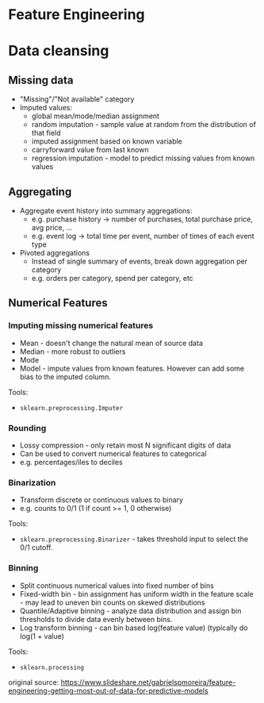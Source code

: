 # Feature Engineering

# Data cleansing

## Missing data

* "Missing"/"Not available" category
* Imputed values:
  * global mean/mode/median assignment
  * random imputation - sample value at random from the distribution of that field
  * imputed assignment based on known variable
  * carryforward value from last known
  * regression imputation - model to predict missing values from known values

## Aggregating

* Aggregate event history into summary aggregations:
  * e.g. purchase history -> number of purchases, total purchase price, avg price, ...
  * e.g. event log -> total time per event, number of times of each event type
* Pivoted aggregations
  * Instead of single summary of events, break down aggregation per category
  * e.g. orders per category, spend per category, etc

## Numerical Features

### Imputing missing numerical features

* Mean - doesn't change the natural mean of source data
* Median - more robust to outliers
* Mode
* Model - impute values from known features. However can add some bias to the imputed column.

Tools:
* `sklearn.preprocessing.Imputer`

### Rounding

* Lossy compression - only retain most N significant digits of data
* Can be used to convert numerical features to categorical
 * e.g. percentages/iles to deciles

### Binarization

* Transform discrete or continuous values to binary
 * e.g. counts to 0/1 (1 if count >= 1, 0 otherwise)
 
Tools:
* `sklearn.preprocessing.Binarizer` - takes threshold input to select the 0/1 cutoff.

### Binning

* Split continuous numerical values into fixed number of bins
 * Fixed-width bin - bin assignment has uniform width in the feature scale - may lead to uneven bin counts on skewed distributions
 * Quantile/Adaptive binning - analyze data distribution and assign bin thresholds to divide data evenly between bins.
 * Log transform binning - can bin based log(feature value) (typically do log(1 + value)
 
 Tools:
 * `sklearn.processing`

original source: https://www.slideshare.net/gabrielspmoreira/feature-engineering-getting-most-out-of-data-for-predictive-models
